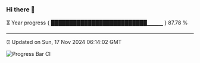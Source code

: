 ### Hi there 👋

⏳ Year progress { ██████████████████████████▁▁▁▁ } 87.78 %

---

⏰ Updated on Sun, 17 Nov 2024 06:14:02 GMT

![Progress Bar CI](https://github.com/Shyam-Makwana/GitHub-Actions-Demo/workflows/Progress%20Bar%20CI/badge.svg)

